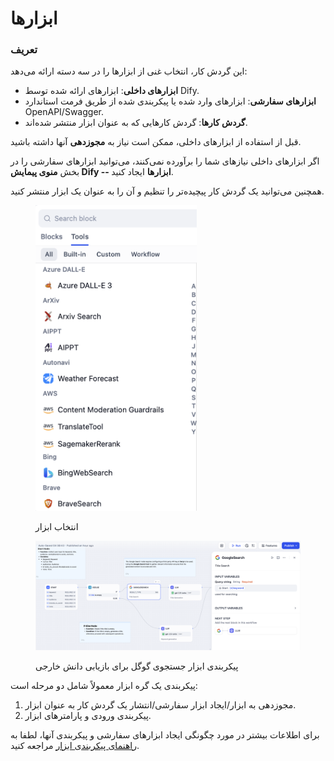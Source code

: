 # ابزارها

### تعریف

این گردش کار، انتخاب غنی از ابزارها را در سه دسته ارائه می‌دهد:

* **ابزارهای داخلی**: ابزارهای ارائه شده توسط Dify.
* **ابزارهای سفارشی**: ابزارهای وارد شده یا پیکربندی شده از طریق فرمت استاندارد OpenAPI/Swagger.
* **گردش کارها**: گردش کارهایی که به عنوان ابزار منتشر شده‌اند.

قبل از استفاده از ابزارهای داخلی، ممکن است نیاز به **مجوزدهی** آنها داشته باشید.

اگر ابزارهای داخلی نیازهای شما را برآورده نمی‌کنند، می‌توانید ابزارهای سفارشی را در بخش **منوی پیمایش Dify -- ابزارها** ایجاد کنید.

همچنین می‌توانید یک گردش کار پیچیده‌تر را تنظیم و آن را به عنوان یک ابزار منتشر کنید.

<figure><img src="../../../.gitbook/assets/workflow-tool.png" alt="" width="258"><figcaption><p>انتخاب ابزار</p></figcaption></figure>

<figure><img src="../../../.gitbook/assets/workflow-google-search-tool.png" alt=""><figcaption><p>پیکربندی ابزار جستجوی گوگل برای بازیابی دانش خارجی</p></figcaption></figure>

پیکربندی یک گره ابزار معمولاً شامل دو مرحله است:

1. مجوزدهی به ابزار/ایجاد ابزار سفارشی/انتشار یک گردش کار به عنوان ابزار.
2. پیکربندی ورودی و پارامترهای ابزار.

برای اطلاعات بیشتر در مورد چگونگی ایجاد ابزارهای سفارشی و پیکربندی آنها، لطفا به [راهنمای پیکربندی ابزار](https://docs.dify.ai/guides/tools) مراجعه کنید.
